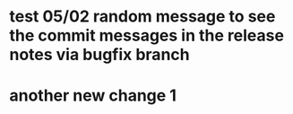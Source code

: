 # test 05/02 random message to see the commit messages in the release notes via bugfix branch


# another new change 1
